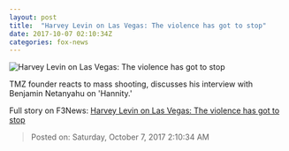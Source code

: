 ```yaml
---
layout: post
title:  "Harvey Levin on Las Vegas: The violence has got to stop"
date: 2017-10-07 02:10:34Z
categories: fox-news
---
```


![Harvey Levin on Las Vegas: The violence has got to stop](http://a57.foxnews.com/media2.foxnews.com/BrightCove/694940094001/2017/10/07/640/360/694940094001_5600661294001_5600654941001-vs.jpg)

TMZ founder reacts to mass shooting, discusses his interview with Benjamin Netanyahu on 'Hannity.'


Full story on F3News: [Harvey Levin on Las Vegas: The violence has got to stop](http://www.f3nws.com/n/rMrAyF)

> Posted on: Saturday, October 7, 2017 2:10:34 AM
